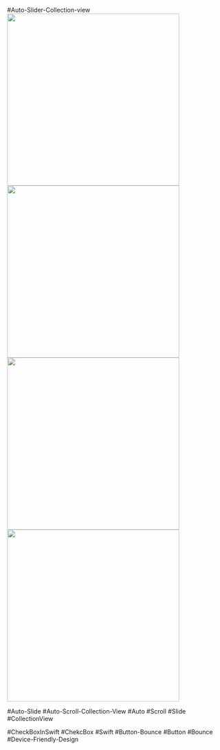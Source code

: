 #Auto-Slider-Collection-view
<img src="https://user-images.githubusercontent.com/82731243/197894144-430a4088-2ae9-4d32-81da-99e922462413.png" data-canonical-src="https://gyazo.com/eb5c5741b6a9a16c692170a41a49c858.png" width="400" />  <img src="https://user-images.githubusercontent.com/82731243/197894153-5635d2c6-4666-477f-b614-2198760f2777.png" data-canonical-src="https://gyazo.com/eb5c5741b6a9a16c692170a41a49c858.png" width="400" />  <img src="https://user-images.githubusercontent.com/82731243/197894157-55812b83-07ac-4ddf-af4d-24edd33b51aa.png" data-canonical-src="https://gyazo.com/eb5c5741b6a9a16c692170a41a49c858.png" width="400" />  <img src="https://user-images.githubusercontent.com/82731243/197894163-9f191631-9bc0-4886-ab34-0f8dda1cbd28.png" data-canonical-src="https://gyazo.com/eb5c5741b6a9a16c692170a41a49c858.png" width="400" /> 


#Auto-Slide
#Auto-Scroll-Collection-View
#Auto 
#Scroll
#Slide
#CollectionView

#CheckBoxInSwift
#ChekcBox
#Swift
#Button-Bounce
#Button
#Bounce
#Device-Friendly-Design


